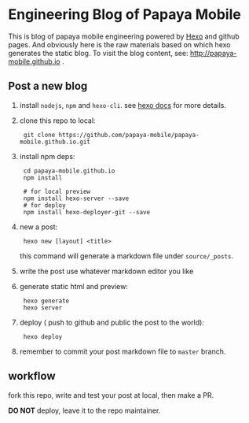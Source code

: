 
# Engineering Blog of Papaya Mobile

This is blog of papaya mobile engineering powered by [Hexo](https://hexo.io/) and github pages.
And obviously here is the raw materials based on which hexo generates the static blog. 
To visit the blog content, see: http://papaya-mobile.github.io .


## Post a new blog

1. install ``nodejs``, ``npm`` and ``hexo-cli``.
   see [hexo docs](https://hexo.io/zh-cn/docs/index.html ) for more details.

2. clone this repo to local:
    
        git clone https://github.com/papaya-mobile/papaya-mobile.github.io.git

3. install npm deps:

        cd papaya-mobile.github.io
        npm install 
    
        # for local preview
        npm install hexo-server --save
        # for deploy 
        npm install hexo-deployer-git --save  


4. new a post:

        hexo new [layout] <title>

   this command will generate a markdown file under ``source/_posts``.

5. write the post use whatever markdown editor you like

6. generate static html and preview:

        hexo generate
        hexo server

7. deploy ( push to github and public the post to the world):

        hexo deploy


8. remember to commit your post markdown file to ``master`` branch.


## workflow

fork this repo, write and test your post at local, then make a PR.

**DO NOT** deploy, leave it to the repo maintainer.




